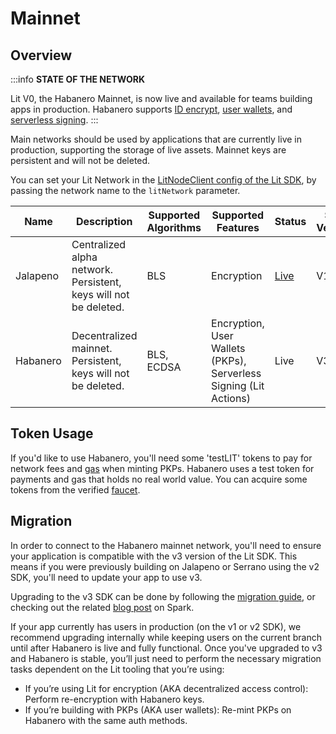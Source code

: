 # Mainnet

## Overview

:::info
**STATE OF THE NETWORK**

Lit V0, the Habanero Mainnet, is now live and available for teams building apps in production. Habanero supports [ID encrypt](../../sdk/access-control/encryption.md), [user wallets](../../sdk/wallets/intro.md), and [serverless signing](../../sdk/serverless-signing/overview.md). 
:::

Main networks should be used by applications that are currently live in production, supporting the storage of live assets. Mainnet keys are persistent and will not be deleted. 

You can set your Lit Network in the [LitNodeClient config of the Lit SDK](../../sdk/installation.md), by passing the network name to the `litNetwork` parameter.


| Name | Description | Supported Algorithms | Supported Features | Status | SDK Version | Deprecation timeline | Contracts |
| ---- | ----------- | -------------------- | ------------------ | ------ | ----------- | -------------------- | --------------- |
| Jalapeno | Centralized alpha network. Persistent, keys will not be deleted. | BLS | Encryption | [Live](https://jalapeno-status.litprotocol.com/) | V1, V2 | None | n/a |
| Habanero | Decentralized mainnet. Persistent, keys will not be deleted. | BLS, ECDSA | Encryption, User Wallets (PKPs), Serverless Signing (Lit Actions) | Live | V3, V4 | TBD | [habanero](https://github.com/LIT-Protocol/networks/tree/main/habanero) | 

## Token Usage
If you'd like to use Habanero, you'll need some 'testLIT' tokens to pay for network fees and [gas](../rollup.mdx) when minting PKPs. Habanero uses a test token for payments and gas that holds no real world value. You can acquire some tokens from the verified [faucet](https://faucet.litprotocol.com/).

## Migration
In order to connect to the Habanero mainnet network, you'll need to ensure your application is compatible with the v3 version of the Lit SDK. This means if you were previously building on Jalapeno or Serrano using the v2 SDK, you'll need to update your app to use v3. 

Upgrading to the v3 SDK can be done by following the [migration guide](../../sdk/migrations/3.0.0/overview.md), or checking out the related [blog post](https://spark.litprotocol.com/cayenne-network-release-lit-js-sdk-v3/) on Spark.

If your app currently has users in production (on the v1 or v2 SDK), we recommend upgrading internally while keeping users on the current branch until after Habanero is live and fully functional. Once you've upgraded to v3 and Habanero is stable, you’ll just need to perform the necessary migration tasks dependent on the Lit tooling that you’re using:
- If you’re using Lit for encryption (AKA decentralized access control): Perform re-encryption with Habanero keys.
- If you’re building with PKPs (AKA user wallets): Re-mint PKPs on Habanero with the same auth methods.